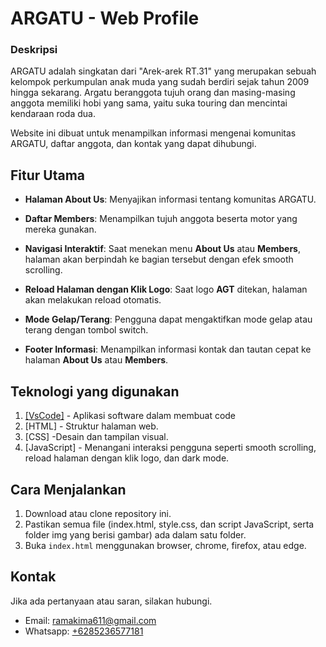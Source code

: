 # ARGATU - Web Profile
### Deskripsi
ARGATU adalah singkatan dari "Arek-arek RT.31" yang merupakan sebuah kelompok perkumpulan anak muda yang sudah berdiri sejak tahun 2009 hingga sekarang. Argatu beranggota tujuh orang dan masing-masing anggota memiliki hobi yang sama, yaitu suka touring dan mencintai kendaraan roda dua.

Website ini dibuat untuk menampilkan informasi mengenai komunitas ARGATU, daftar anggota, dan kontak yang dapat dihubungi.


## Fitur Utama
- **Halaman About Us**: Menyajikan informasi tentang komunitas ARGATU.
    
-   **Daftar Members**: Menampilkan tujuh anggota beserta motor yang mereka gunakan.
    
-   **Navigasi Interaktif**: Saat menekan menu **About Us** atau **Members**, halaman akan berpindah ke bagian tersebut dengan efek smooth scrolling.

-   **Reload Halaman dengan Klik Logo**: Saat logo **AGT** ditekan, halaman akan melakukan reload otomatis.

-   **Mode Gelap/Terang**: Pengguna dapat mengaktifkan mode gelap atau terang dengan tombol switch.
 
-   **Footer Informasi**: Menampilkan informasi kontak dan tautan cepat ke halaman **About Us** atau **Members**.

## Teknologi yang digunakan

1. [[VsCode]](https://code.visualstudio.com/download) - Aplikasi software dalam membuat code
2. [HTML] - Struktur halaman web.
3. [CSS] -Desain dan tampilan visual.
4. [JavaScript] - Menangani interaksi pengguna seperti smooth scrolling,  reload halaman dengan klik logo, dan dark mode.

## Cara Menjalankan

1.  Download atau clone repository ini.
2.  Pastikan semua file (index.html, style.css, dan script JavaScript, serta folder img yang berisi gambar) ada dalam satu folder.
3.  Buka `index.html` menggunakan browser, chrome, firefox, atau edge.

## Kontak

Jika ada pertanyaan atau saran, silakan hubungi.
- Email: ramakima611@gmail.com
- Whatsapp: [+6285236577181](wa.me/+6285236577181)
